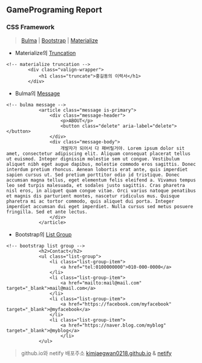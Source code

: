 ## GamePrograming Report
### CSS Framework

> [Bulma](https://bulma.io/, "bulma link") | [Bootstrap](https://getbootstrap.com/, "bootstrap link") | [Materialize](https://materializecss.com/, "materialize link")
   
* Materialize의 [Truncation](https://materializecss.com/helpers.html, "truncation link")
```
<!-- materialize truncation -->
        <div class="valign-wrapper">
            <h1 class="truncate">홍길동의 이력서</h1>
        </div>
```
   
* Bulma의 [Message](https://bulma.io/documentation/components/message/, "message link")
```
<!-- bulma message -->
            <article class="message is-primary">
                <div class="message-header">
                    <p>ABOUT</p>
                    <button class="delete" aria-label="delete"></button>
                </div>
                <div class="message-body">
                    개발자가 되어서 다 패버릴거야. Lorem ipsum dolor sit amet, consectetur adipiscing elit. Aliquam consequat placerat tellus ut euismod. Integer dignissim molestie sem ut congue. Vestibulum aliquet nibh eget augue dapibus, molestie commodo eros sagittis. Donec interdum pretium rhoncus. Aenean lobortis erat ante, quis imperdiet sapien cursus ut. Sed pretium porttitor odio id tristique. Donec accumsan magna tellus, eget elementum felis eleifend a. Vivamus tempus leo sed turpis malesuada, et sodales justo sagittis. Cras pharetra nisl eros, in aliquet quam congue vitae. Orci varius natoque penatibus et magnis dis parturient montes, nascetur ridiculus mus. Quisque pharetra mi ac tortor commodo, quis aliquet dui porta. Integer imperdiet accumsan dui eget imperdiet. Nulla cursus sed metus posuere fringilla. Sed et ante lectus.
                </div>
            </article>
```
* Bootstrap의 [List Group](https://getbootstrap.com/docs/5.2/components/list-group/, "listgroup link")
```
<!-- bootstrap list group -->
            <h2>Contact</h2>
            <ul class="list-group">
                <li class="list-group-item">
                    <a href="tel:0100000000">010-000-0000</a>
                </li>
                <li class="list-group-item">
                    <a href="mailto:mail@mail.com" target="_blank">mail@mail.com</a>
                </li>
                <li class="list-group-item">
                    <a href="https://facebook.com/myfacebook" target="_blank">@myfacebook</a>
                </li>
                <li class="list-group-item">
                    <a href="https://naver.blog.com/myblog" target="_blank">@myblog</a>
                    </li>
            </ul>
```
> github.io와 netify 배포주소 [kimjaegwan0218.github.io](https://kimjaegwan0218.github.io/, "github.io link") & [netify](https://gameprogramingreport.netlify.app/, "netify link")
